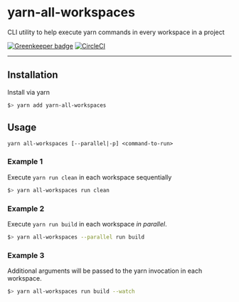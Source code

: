 yarn-all-workspaces
===================

CLI utility to help execute yarn commands in every workspace in a project

[![Greenkeeper badge](https://badges.greenkeeper.io/obfu5c8/yarn-all-workspaces.svg)](https://greenkeeper.io/)
[![CircleCI](https://circleci.com/gh/obfu5c8/yarn-all-workspaces/tree/develop.svg?style=svg&circle-token=a230b12030d44521ecedcff0881e5baf39c574cf)](https://circleci.com/gh/obfu5c8/yarn-all-workspaces/tree/develop)


-------------------------------------------


Installation
------------
Install via yarn
```sh
$> yarn add yarn-all-workspaces
```



Usage
-----
`yarn all-workspaces [--parallel|-p] <command-to-run>`

### Example 1
Execute `yarn run clean` in each workspace sequentially
```sh
$> yarn all-workspaces run clean
```

### Example 2
Execute `yarn run build` in each workspace _in parallel_.
```sh
$> yarn all-workspaces --parallel run build
```

### Example 3
Additional arguments will be passed to the yarn invocation in each workspace.
```sh
$> yarn all-workspaces run build --watch
```